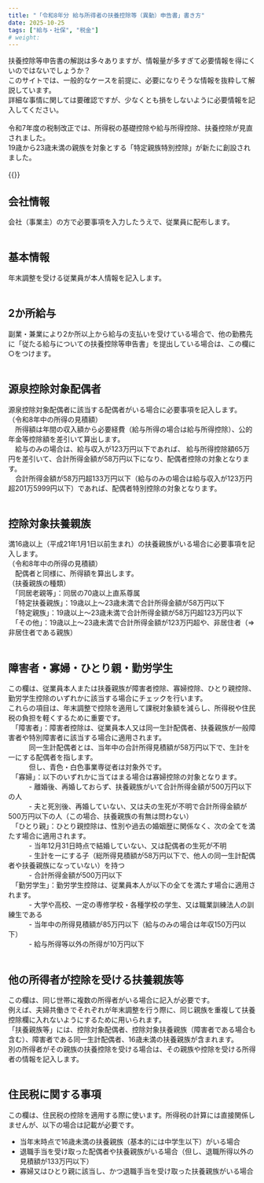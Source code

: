 ```yaml
---
title: "「令和8年分 給与所得者の扶養控除等（異動）申告書」書き⽅"
date: 2025-10-25
tags: ["給与・社保", "税金"]
# weight: 
---
```

<!-- 〇扶 -->

扶養控除等申告書の解説は多々ありますが、情報量が多すぎて必要情報を得にくいのではないでしょうか？<br>
このサイトでは、一般的なケースを前提に、必要になりそうな情報を抜粋して解説しています。<br>
詳細な事情に関しては要確認ですが、少なくとも損をしないように必要情報を記入してください。<br>
<br>
<span class="red">
令和7年度の税制改正では、所得税の基礎控除や給与所得控除、扶養控除が見直されました。<br>
19歳から23歳未満の親族を対象とする「特定親族特別控除」が新たに創設されました。<br>
</span>
<br>
{{<imgx src="article_assets/salary-dependent-declaration-r8/fig1.png" style="max-width: 600px">}}

## <span class="red">会社情報</span>
会社（事業主）の方で必要事項を入力したうえで、従業員に配布します。<br>
<br>
## <span class="blue">基本情報</span>
年末調整を受ける従業員が本人情報を記入します。<br>
<br>
## <span class="green">2か所給与</span>
副業・兼業により2か所以上から給与の支払いを受けている場合で、他の勤務先に「従たる給与についての扶養控除等申告書」を提出している場合は、この欄に○をつけます。<br>
<br>
## <span class="blue">源泉控除対象配偶者</span>
源泉控除対象配偶者に該当する配偶者がいる場合に必要事項を記入します。<br>
（令和8年中の所得の見積額）<br>
　所得額は年間の収入額から必要経費（給与所得の場合は給与所得控除）、公的年金等控除額を差引いて算出します。<br>
　給与のみの場合は、給与収入が123万円以下であれば、 給与所得控除額65万円を差引いて、合計所得金額が58万円以下になり、配偶者控除の対象となります。<br>
　合計所得金額が58万円超133万円以下（給与のみの場合は給与収入が123万円超201万5999円以下）であれば、配偶者特別控除の対象となります。<br>
<br>
## <span class="blue">控除対象扶養親族</span><br>
満16歳以上（平成21年1月1日以前生まれ）の扶養親族がいる場合に必要事項を記入します。<br>
（令和8年中の所得の見積額）<br>
　配偶者と同様に、所得額を算出します。<br>
（扶養親族の種類）<br>
　「同居老親等」：同居の70歳以上直系尊属<br>
　「特定扶養親族」：19歳以上～23歳未満で合計所得金額が58万円以下<br>
　「特定親族」：19歳以上～23歳未満で合計所得⾦額が58万円超123万円以下<br>
　「その他」：19歳以上～23歳未満で合計所得⾦額が123万円超や、非居住者（⇒非居住者である親族）<br>
<br>
## <span class="blue">障害者・寡婦・ひとり親・勤労学⽣</span><br>
この欄は、従業員本人または扶養親族が障害者控除、寡婦控除、ひとり親控除、勤労学生控除のいずれかに該当する場合にチェックを行います。<br>
これらの項目は、年末調整で控除を適用して課税対象額を減らし、所得税や住民税の負担を軽くするために重要です。<br>
　「障害者」：障害者控除は、従業員本人又は同一生計配偶者、扶養親族が一般障害者や特別障害者に該当する場合に適用されます。<br>
　　　同一生計配偶者とは、当年中の合計所得見積額が58万円以下で、生計を一にする配偶者を指します。<br>
　　　但し、青色・白色事業専従者は対象外です。<br>
　「寡婦」：以下のいずれかに当てはまる場合は寡婦控除の対象となります。<br>
　　　- 離婚後、再婚しておらず、扶養親族がいて合計所得金額が500万円以下の人<br>
　　　- 夫と死別後、再婚していない、又は夫の生死が不明で合計所得金額が500万円以下の人（この場合、扶養親族の有無は問わない）<br>
　「ひとり親」：ひとり親控除は、性別や過去の婚姻歴に関係なく、次の全てを満たす場合に適用されます。<br>
　　　- 当年12月31日時点で結婚していない、又は配偶者の生死が不明<br>
　　　- 生計を一にする子（総所得見積額が58万円以下で、他人の同一生計配偶者や扶養親族になっていない）を持つ<br>
　　　- 合計所得金額が500万円以下<br>
　「勤労学⽣」：勤労学生控除は、従業員本人が以下の全てを満たす場合に適用されます。<br>
　　　- 大学や高校、一定の専修学校・各種学校の学生、又は職業訓練法人の訓練生である<br>
　　　- 当年中の所得見積額が85万円以下（給与のみの場合は年収150万円以下）<br>
　　　- 給与所得等以外の所得が10万円以下<br>
<br>
## <span class="blue">他の所得者が控除を受ける扶養親族等</span><br>
この欄は、同じ世帯に複数の所得者がいる場合に記入が必要です。<br>
例えば、夫婦共働きでそれぞれが年末調整を行う際に、同じ親族を重複して扶養控除欄に入れないようにするために用いられます。<br>
「扶養親族等」には、控除対象配偶者、控除対象扶養親族（障害者である場合も含む）、障害者である同一生計配偶者、16歳未満の扶養親族が含まれます。<br>
別の所得者がその親族の扶養控除を受ける場合は、その親族や控除を受ける所得者の情報を記入します。<br>
<br>
## <span class="blue">住⺠税に関する事項</span><br>
この欄は、住民税の控除を適用する際に使います。所得税の計算には直接関係しませんが、以下の場合は記載が必要です。<br>
- 当年末時点で16歳未満の扶養親族（基本的には中学生以下）がいる場合<br>
- 退職手当を受け取った配偶者や扶養親族がいる場合（但し、退職所得以外の見積額が133万円以下）<br>
- 寡婦又はひとり親に該当し、かつ退職手当を受け取った扶養親族がいる場合
